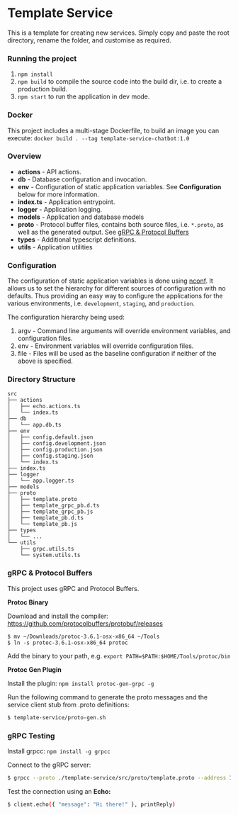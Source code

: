 # Template Service

This is a template for creating new services. Simply copy and paste the root directory, rename the folder, and customise as required.

### Running the project

1.  `npm install`
2.  `npm build` to compile the source code into the build dir, i.e. to create a production build.
3.  `npm start` to run the application in dev mode.

### Docker

This project includes a multi-stage Dockerfile, to build an image you can execute: `docker build . --tag template-service-chatbot:1.0`

### Overview

- **actions** - API actions.
- **db** - Database configuration and invocation.
- **env** - Configuration of static application variables. See **Configuration** below for more information.
- **index.ts** - Application entrypoint.
- **logger** - Application logging.
- **models** - Application and database models
- **proto** - Protocol buffer files, contains both source files, i.e. `*.proto`, as well as the generated output. See [gRPC & Protocol Buffers](#grpc-&-protocol-buffers)
- **types** - Additional typescript definitions.
- **utils** - Application utilities

### Configuration

The configuration of static application variables is done using [nconf](https://github.com/indexzero/nconf). It allows us to set the hierarchy for different sources of configuration with no defaults. Thus providing an easy way to configure the applications for the various environments, i.e. `development`, `staging`, and `production`.

The configuration hierarchy being used:

1.  argv - Command line arguments will override environment variables, and configuration files.
2.  env - Environment variables will override configuration files.
3.  file - Files will be used as the baseline configuration if neither of the above is specified.

### Directory Structure

```
src
├── actions
│   ├── echo.actions.ts
│   └── index.ts
├── db
│   └── app.db.ts
├── env
│   ├── config.default.json
│   ├── config.development.json
│   ├── config.production.json
│   ├── config.staging.json
│   └── index.ts
├── index.ts
├── logger
│   └── app.logger.ts
├── models
├── proto
│   ├── template.proto
│   ├── template_grpc_pb.d.ts
│   ├── template_grpc_pb.js
│   ├── template_pb.d.ts
│   └── template_pb.js
├── types
│   └── ...
└── utils
    ├── grpc.utils.ts
    └── system.utils.ts
```

### gRPC & Protocol Buffers

This project uses gRPC and Protocol Buffers.

**Protoc Binary**

Download and install the compiler: https://github.com/protocolbuffers/protobuf/releases

```
$ mv ~/Downloads/protoc-3.6.1-osx-x86_64 ~/Tools
$ ln -s protoc-3.6.1-osx-x86_64 protoc
```

Add the binary to your path, e.g. `export PATH=$PATH:$HOME/Tools/protoc/bin`

**Protoc Gen Plugin**

Install the plugin: `npm install protoc-gen-grpc -g`

Run the following command to generate the proto messages and the service client stub from .proto definitions:

```bash
$ template-service/proto-gen.sh
```

### gRPC Testing

Install grpcc: `npm install -g grpcc`

Connect to the gRPC server:

```bash
$ grpcc --proto ./template-service/src/proto/template.proto --address 127.0.0.1:8080 -i
```

Test the connection using an **Echo:**

```bash
$ client.echo({ "message": "Hi there!" }, printReply)
```
